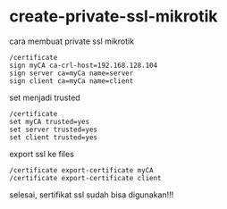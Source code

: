# create-private-ssl-mikrotik
cara membuat private ssl mikrotik
```code
/certificate
sign myCA ca-crl-host=192.168.128.104
sign server ca=myCa name=server
sign client ca=myCa name=client 
```
set menjadi trusted
```code
/certificate
set myCA trusted=yes
set server trusted=yes
set client trusted=yes
```
export ssl ke files
```code
/certificate export-certificate myCA
/certificate export-certificate client 
```
selesai, sertifikat ssl sudah bisa digunakan!!!
